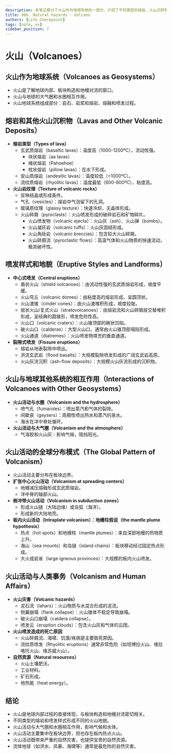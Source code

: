 ```yaml
---
description: 本笔记探讨了火山作为地球系统的一部分，介绍了不同类型的熔岩、火山沉积物、喷发样式和地貌，阐述了火山活动与水圈、大气圈的相互作用，分析了火山活动的全球分布模式（板块边界和热点），并讨论了火山灾害和自然资源。
title: 08b. Natural hazards - Volcano
authors: [Life_Checkpoint]
tags: [note, es]
sidebar_position: 7
---
```

# 火山（Volcanoes）

## 火山作为地球系统（Volcanoes as Geosystems）

*   火山是了解地球内部、板块构造和地幔对流的窗口。
*   火山与地球的大气圈和水圈相互作用。
*   火山地球系统组成部分：岩石、岩浆和熔岩、熔融和喷发过程。

## 熔岩和其他火山沉积物（Lavas and Other Volcanic Deposits）

*   **熔岩类型（Types of lava）**
    *   玄武质熔岩（basaltic lavas）：温度高（1000-1200ºC），流动性强。
        *   块状熔岩（aa lavas）
        *   绳状熔岩（Pahoehoe）
        *   枕状熔岩（pillow lavas）：在水下形成。
    *   安山质熔岩（andesitic lavas）：温度较低（\<1000ºC）。
    *   流纹质熔岩（rhyolitic lavas）：温度最低（600-800ºC），粘度高。
*   **火山岩纹理（Texture of volcanic rocks）**
    *   反映结晶或形成条件。
    *   气孔（vesicles）：熔岩中气泡留下的孔洞。
    *   玻璃质纹理（glassy texture）：快速冷却，无晶体形成。
    *   火山碎屑（pyroclasts）：火山喷发形成的破碎岩石和矿物碎片。
        *   火山喷发物（volcanic ejecta）：火山灰（ash）、火山弹（bombs）。
        *   火山凝灰岩（volcanic tuffs）：火山灰固结形成。
        *   火山角砾岩（volcanic breccias）：包含较大火山碎屑。
        *   火山碎屑流（pyroclastic flows）：高温气体和火山物质的快速流动，极具破坏性。

## 喷发样式和地貌（Eruptive Styles and Landforms）

*   **中心式喷发（Central eruptions）**
    *   盾状火山（shield volcanoes）：由流动性强的玄武质熔岩形成，坡度平缓。
    *   火山穹丘（volcanic domes）：由粘度高的熔岩形成，呈圆顶状。
    *   火山渣锥（cinder cones）：由火山渣堆积形成，坡度较陡。
    *   层状火山/复式火山（stratovolcanoes）：由熔岩流和火山碎屑层交替堆积形成，呈经典的圆锥形，喷发危险性高。
    *   火山口（volcanic craters）：火山锥顶部的碗状凹陷。
    *   破火山口（calderas）：大型火山口，通常由火山锥顶部塌陷形成。
    *   火山通道（diatremes）：火山喷发物填充的垂直通道。
*   **裂隙式喷发（Fissure eruptions）**
    *   熔岩从地表裂隙中喷出。
    *   洪流玄武岩（flood basalts）：大规模裂隙喷发形成的广阔玄武岩高原。
    *   火山灰流沉积（ash-flow deposits）：大规模火山灰流形成的沉积物。

## 火山与地球其他系统的相互作用（Interactions of Volcanoes with Other Geosystems）

*   **火山活动与水圈（Volcanism and the hydrosphere）**
    *   喷气孔（fumaroles）：喷出蒸汽和气体的裂隙。
    *   间歇泉（geysers）：周期性喷出热水和蒸汽的泉水。
    *   海水在洋中脊处循环。
*   **火山活动与大气圈（Volcanism and the atmosphere）**
    *   气溶胶和火山灰：影响气候，阻挡阳光。

## 火山活动的全球分布模式（The Global Pattern of Volcanism）

*   火山活动主要分布在板块边界。
*   **扩张中心火山活动（Volcanism at spreading centers）**
    *   地幔减压熔融形成玄武质熔岩。
    *   洋中脊的轴部火山。
*   **俯冲带火山活动（Volcanism in subduction zones）**
    *   形成火山链（大陆边缘）或岛弧（海洋）。
    *   形成新的大陆地壳。
*   **板内火山活动（Intraplate volcanism）：地幔柱假说（the mantle plume hypothesis）**
    *   热点（hot spots）和地幔柱（mantle plumes）：来自深部地幔的热物质上升。
    *   海山（sea mounts）和岛链（island chains）：板块移动经过固定热点形成。
    *   大火成岩省（large igneous provinces）：大规模的板内火山喷发。

## 火山活动与人类事务（Volcanism and Human Affairs）

*   **火山灾害（Volcanic hazards）**
    *   泥石流（lahars）：火山物质与水混合形成的泥流。
    *   侧翼崩塌（flank collapse）：火山锥体不稳定导致崩塌。
    *   破火山口崩塌（caldera collapse）。
    *   喷发云（eruption clouds）：包含火山灰和气体的云团。
*   **火山喷发造成的死亡原因**
    *   火山碎屑流、海啸、饥饿/疾病是主要致死原因。
    *   流纹质喷发（Rhyolitic eruptions）通常非常危险（如坦博拉火山、喀拉喀托火山、维苏威火山）。
*   **自然资源（Natural resources）**
    *   火山土壤肥沃。
    *   工业材料。
    *   矿石形成。
    *   地热能（heat energy）。

## 结论

*   火山是地球内部过程的直接体现，与板块构造和地幔对流密切相关。
*   不同类型的熔岩和喷发样式形成不同的火山地貌。
*   火山活动与大气圈和水圈相互作用，影响气候和水体。
*   火山活动主要集中在板块边界，但也存在板内热点火山。
*   火山活动既带来严重的自然灾害，也提供宝贵的自然资源。
*   流体地球（如洪水、风暴、海啸等）通常是最危险的自然灾害。